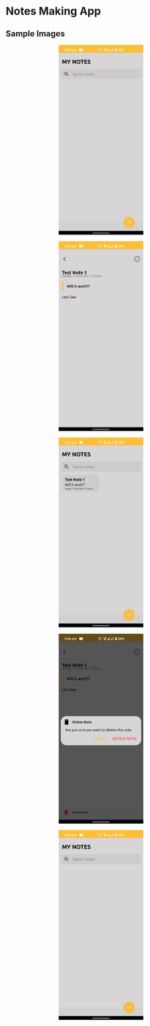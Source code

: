 # Notes Making App
## Sample Images
<p align="center">
<img src = "Sample Images/Image (7).jpeg" height = 500 alt="centered image"></p>
<p>
<p align="center">
<img src = "Sample Images/Image (10).jpeg" height = 500 alt="centered image"></p>
<p>
<p align="center">
<img src = "Sample Images/Image (9).jpeg" height = 500 alt="centered image"></p>
<p>
<p align="center">
<img src = "Sample Images/Image.jpeg" height = 500 alt="centered image"></p>
<p>
<p align="center">
<img src = "Sample Images/Image (7).jpeg" height = 500 alt="centered image"></p>
